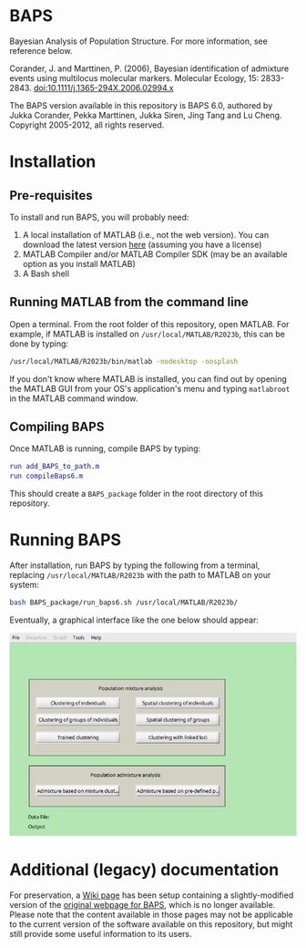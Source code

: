 # BAPS

Bayesian Analysis of Population Structure. For more information, see reference below.

Corander, J. and Marttinen, P. (2006), Bayesian identification of admixture events using multilocus molecular markers. Molecular Ecology, 15: 2833-2843. [doi:10.1111/j.1365-294X.2006.02994.x](https://doi.org/10.1111/j.1365-294X.2006.02994.x)

The BAPS version available in this repository is BAPS 6.0, authored by Jukka Corander, Pekka Marttinen, Jukka Siren, Jing Tang and Lu Cheng. Copyright 2005-2012, all rights reserved.

# Installation

## Pre-requisites

To install and run BAPS, you will probably need:

1. A local installation of MATLAB (i.e., not the web version). You can download the latest version [here](https://se.mathworks.com/downloads/) (assuming you have a license)
2. MATLAB Compiler and/or MATLAB Compiler SDK (may be an available option as you install MATLAB)
3. A Bash shell

## Running MATLAB from the command line

Open a terminal. From the root folder of this repository, open MATLAB. For example, if MATLAB is installed on `/usr/local/MATLAB/R2023b`, this can be done by typing:

```bash
/usr/local/MATLAB/R2023b/bin/matlab -nodesktop -nosplash
```

If you don't know where MATLAB is installed, you can find out by opening the MATLAB GUI from your OS's application's menu and typing `matlabroot` in the MATLAB command window.

## Compiling BAPS

Once MATLAB is running, compile BAPS by typing:

```MATLAB
run add_BAPS_to_path.m
run compileBaps6.m
```

This should create a `BAPS_package` folder in the root directory of this repository.

# Running BAPS

After installation, run BAPS by typing the following from a terminal, replacing `/usr/local/MATLAB/R2023b` with the path to MATLAB on your system:

```bash
bash BAPS_package/run_baps6.sh /usr/local/MATLAB/R2023b/
```

Eventually, a graphical interface like the one below should appear:

![baps home screen](/aux/home_screen.png)

# Additional (legacy) documentation

For preservation, a [Wiki page](https://github.com/ocbe-uio/BAPS/wiki) has been setup containing a slightly-modified version of the [original webpage for BAPS](http://www.helsinki.fi/bsg/software/BAPS/), which is no longer available. Please note that the content available in those pages may not be applicable to the current version of the software available on this repository, but might still provide some useful information to its users.
